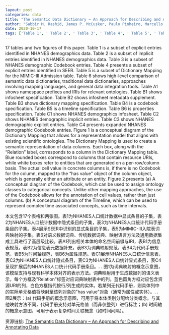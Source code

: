 ```yaml
---
layout: post
categories: data
title: "The Semantic Data Dictionary – An Approach for Describing and Annotating Data"
author: "Sabbir M. Rashid, James P. McCusker, Paulo Pinheiro, Marcello P. Bax, Henrique Santos, Jeanette A. Stingone, Amar K. Das, Deborah L. McGuinness"
date: 2020-10-17
tags: ['Table 1', ' Table 2', ' Table 3', ' Table 4', ' Table 5', ' Table 6', ' Table A1', ' Table B1', ' Table B2', ' Table B3', ' Table B4', ' Table B5', ' Table B6', ' Table C1', ' Table C2', ' Table C3', ' Table C4', ' Figure 1', ' Figure 2']
---
```


17 tables and two figures of this paper. Table 1 is a subset of explicit entries identiﬁed in NHANES demographics data. Table 2 is a subset of implicit entries identiﬁed in NHANES demographics data. Table 3 is a subset of NHANES demographic Codebook entries. Table 4 presents a subset of explicit entries identified in SEER. Table 5 is a subset of Dictionary Mapping for the MIMIC-III Admission table. Table 6 shows high-level comparison of semantic data dictionaries, traditional data dictionaries, approaches involving mapping languages, and general data integration tools. Table A1 shows namespace prefixes and IRIs for relevant ontologies. Table B1 shows infosheet speciﬁcation. Table B2 shows infosheet metadata supplement. Table B3 shows dictionary mapping specification. Table B4 is a codebook specification. Table B5 is a timeline specification. Table B6 is properties specification. Table C1 shows NHANES demographics infosheet. Table C2 shows NHANES demographic implicit entries. Table C3 shows NHANES demographic explicit entries. Table C4 presents expanded NHANES demographic Codebook entries. Figure 1 is a conceptual diagram of the Dictionary Mapping that allows for a representation model that aligns with existing scientiﬁc ontologies. The Dictionary Mapping is used to create a semantic representation of data columns. Each box, along with the “Relation” label, corresponds to a column in the Dictionary Mapping table. Blue rounded boxes correspond to columns that contain resource URIs, while white boxes refer to entities that are generated on a per-row/column basis. The actual cell value in concrete columns is, if there is no Codebook for the column, mapped to the “has value” object of the column object, which is generally either an attribute or an entity. Figure 2 presents (a) A conceptual diagram of the Codebook, which can be used to assign ontology classes to categorical concepts. Unlike other mapping approaches, the use of the Codebook allows for the annotation of cell values, rather than just columns. (b) A conceptual diagram of the Timeline, which can be used to represent complex time associated concepts, such as time intervals.

本文包含17个表格和两张图。表1为NHANES人口统计数据中显式条目的子集，表2为NHANES人口统计数据中隐式条目的子集，表3为NHANES人口统计代码手册条目的子集。表4展示SEER中识别的显式条目的子集，表5为MIMIC-III入院表词典映射的子集。表6对语义数据词典、传统数据词典、映射语言方法及通用数据集成工具进行了高层级比较。表A1列出相关本体的命名空间前缀与IRI，表B1为信息表规范，表B2为信息表元数据补充，表B3为词典映射规范，表B4为代码手册规范，表B5为时间轴规范，表B6为属性规范。表C1展示NHANES人口统计信息表，表C2为NHANES人口统计隐式条目，表C3为NHANES人口统计显式条目，表C4呈现扩展后的NHANES人口统计代码手册条目。. . 图1为词典映射的概念示意图，该模型支持与现有科学本体对齐的表示方法。词典映射用于生成数据列的语义表示，每个方框及"Relation"标签对应词典映射表中的列。蓝色圆角方框对应包含资源URI的列，白色方框指代按行/列生成的实体。若某列无代码手册，则具体列中的实际单元格值将映射至该列对象的"has value"对象（通常为属性或实体）。. . 图2展示：(a) 代码手册的概念示意图，可用于将本体类别分配给分类概念。与其他映射方法不同，代码手册支持对单元格值（而非仅整列）进行标注；(b) 时间轴的概念示意图，可用于表示复杂时间关联概念（如时间间隔）。

资源链接: [The Semantic Data Dictionary – An Approach for Describing and Annotating Data](https://doi.org/10.11922/sciencedb.j00104.00060)
